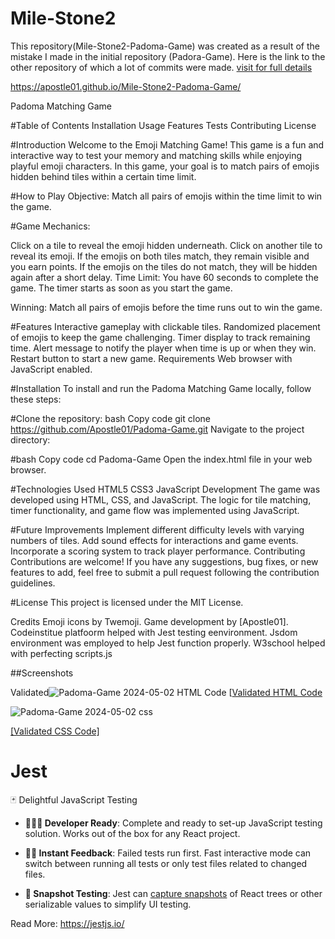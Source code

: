 # Mile-Stone2
This repository(Mile-Stone2-Padoma-Game) was created as a result of the mistake I made in the initial repository (Padora-Game). Here is the link to the other repository of which a lot of commits were made. <a href="https://github.com/Apostle01/Padoma-Game.git">visit for full details</a>

https://apostle01.github.io/Mile-Stone2-Padoma-Game/

Padoma Matching Game

#Table of Contents
Installation
Usage
Features
Tests
Contributing
License

#Introduction
Welcome to the Emoji Matching Game! This game is a fun and interactive way to test your memory and matching skills while enjoying playful emoji characters. In this game, your goal is to match pairs of emojis hidden behind tiles within a certain time limit.

#How to Play
Objective: Match all pairs of emojis within the time limit to win the game.

#Game Mechanics:

Click on a tile to reveal the emoji hidden underneath.
Click on another tile to reveal its emoji.
If the emojis on both tiles match, they remain visible and you earn points.
If the emojis on the tiles do not match, they will be hidden again after a short delay.
Time Limit: You have 60 seconds to complete the game. The timer starts as soon as you start the game.

Winning: Match all pairs of emojis before the time runs out to win the game.

#Features
Interactive gameplay with clickable tiles.
Randomized placement of emojis to keep the game challenging.
Timer display to track remaining time.
Alert message to notify the player when time is up or when they win.
Restart button to start a new game.
Requirements
Web browser with JavaScript enabled.

#Installation
To install and run the Padoma Matching Game locally, follow these steps:

#Clone the repository:
bash
Copy code
git clone https://github.com/Apostle01/Padoma-Game.git
Navigate to the project directory:

#bash
Copy code
cd Padoma-Game
Open the index.html file in your web browser.

#Technologies Used
HTML5
CSS3
JavaScript
Development
The game was developed using HTML, CSS, and JavaScript. The logic for tile matching, timer functionality, and game flow was implemented using JavaScript.

#Future Improvements
Implement different difficulty levels with varying numbers of tiles.
Add sound effects for interactions and game events.
Incorporate a scoring system to track player performance.
Contributing
Contributions are welcome! If you have any suggestions, bug fixes, or new features to add, feel free to submit a pull request following the contribution guidelines.

#License
This project is licensed under the MIT License.

Credits
Emoji icons by Twemoji.
Game development by [Apostle01].
Codeinstitue platfoorm helped with Jest testing eenvironment.
Jsdom environment was employed to help Jest function properly.
W3school helped with perfecting scripts.js


##Screenshots

Validated![Padoma-Game 2024-05-02 ](https://github.com/Apostle01/Padoma-Game/assets/148454484/927f87df-640a-4fed-ad98-79652631ad93)
 HTML Code
[[Validated HTML Code](link_to_html_validator)



![Padoma-Game 2024-05-02 css](https://github.com/Apostle01/Padoma-Game/assets/148454484/cb0276f7-3a45-4e59-a354-69fb69c471b6)

[[Validated CSS Code]](link_to_css_validator)


# Jest

🃏 Delightful JavaScript Testing

- **👩🏻‍💻 Developer Ready**: Complete and ready to set-up JavaScript testing solution. Works out of the box for any React project.

- **🏃🏽 Instant Feedback**: Failed tests run first. Fast interactive mode can switch between running all tests or only test files related to changed files.

- **📸 Snapshot Testing**: Jest can [capture snapshots](https://jestjs.io/docs/snapshot-testing) of React trees or other serializable values to simplify UI testing.

Read More: https://jestjs.io/
